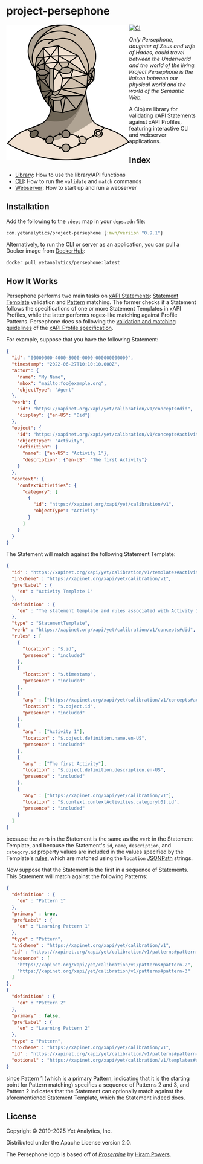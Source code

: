 # project-persephone

<img src="logo/logo.svg" alt="Persephone Logo" width="325px" align="left" />

[![CI](https://github.com/yetanalytics/project-persephone/actions/workflows/main.yml/badge.svg)](https://github.com/yetanalytics/project-persephone/actions/workflows/main.yml)

_Only Persephone, daughter of Zeus and wife of Hades, could travel between the Underworld and the world of the living. Project Persephone is the liaison between our physical world and the world of the Semantic Web._

A Clojure library for validating xAPI Statements against xAPI Profiles, featuring interactive CLI and webserver applications.

## Index

- [Library](doc/library.md): How to use the library/API functions
- [CLI](doc/cli.md): How to run the `validate` and `match` commands
- [Webserver](doc/server.md): How to start up and run a webserver

## Installation

Add the following to the `:deps` map in your `deps.edn` file:
```clojure
com.yetanalytics/project-persephone {:mvn/version "0.9.1"}
```

Alternatively, to run the CLI or server as an application, you can pull a Docker image from [DockerHub](https://hub.docker.com/repository/docker/yetanalytics/persephone):
```
docker pull yetanalytics/persephone:latest
```

## How It Works 

Persephone performs two main tasks on [xAPI Statements](https://github.com/adlnet/xAPI-Spec/blob/master/xAPI-Data.md#20-statements): [Statement Template](https://github.com/adlnet/xapi-profiles/blob/master/xapi-profiles-structure.md#statment-templates) validation and [Pattern](https://github.com/adlnet/xapi-profiles/blob/master/xapi-profiles-structure.md#patterns) matching. The former checks if a Statement follows the specifications of one or more Statement Templates in xAPI Profiles, while the latter performs regex-like matching against Profile Patterns. Persephone does so following the [validation and matching guidelines](https://github.com/adlnet/xapi-profiles/blob/master/xapi-profiles-communication.md#20-algorithms) of the [xAPI Profile specification](https://github.com/adlnet/xapi-profiles).

For example, suppose that you have the following Statement:
```json
{
  "id": "00000000-4000-8000-0000-000000000000",
  "timestamp": "2022-06-27T10:10:10.000Z",
  "actor": {
    "name": "My Name",        
    "mbox": "mailto:foo@example.org",
    "objectType": "Agent"
  },
  "verb": {
    "id": "https://xapinet.org/xapi/yet/calibration/v1/concepts#did",
    "display": {"en-US": "Did"}
  },
  "object": {
    "id": "https://xapinet.org/xapi/yet/calibration/v1/concepts#activity-1",
    "objectType": "Activity",
    "definition": {
      "name": {"en-US": "Activity 1"},
      "description": {"en-US": "The first Activity"}
    }
  },
  "context": {
    "contextActivities": {
      "category": [
        {
          "id": "https://xapinet.org/xapi/yet/calibration/v1",
       	  "objectType": "Activity"
        }
      ]
    }
  }
}
```

The Statement will match against the following Statement Template:
```json
{
  "id" : "https://xapinet.org/xapi/yet/calibration/v1/templates#activity-1",
  "inScheme" : "https://xapinet.org/xapi/yet/calibration/v1",
  "prefLabel" : {
    "en" : "Activity Template 1"
  },
  "definition" : {
    "en" : "The statement template and rules associated with Activity 1 getting done."
  },
  "type" : "StatementTemplate",
  "verb" : "https://xapinet.org/xapi/yet/calibration/v1/concepts#did",
  "rules" : [
    {
      "location" : "$.id",
      "presence" : "included"
    },
    {
      "location" : "$.timestamp",
      "presence" : "included"
    },
    {
      "any" : ["https://xapinet.org/xapi/yet/calibration/v1/concepts#activity-1"],
      "location" : "$.object.id",
      "presence" : "included"
    },
    {
      "any" : ["Activity 1"],
      "location" : "$.object.definition.name.en-US",
      "presence" : "included"
    },
    {
      "any" : ["The first Activity"],
      "location" : "$.object.definition.description.en-US",
      "presence" : "included"
    },
    {
      "any" : ["https://xapinet.org/xapi/yet/calibration/v1"],
      "location" : "$.context.contextActivities.category[0].id",
      "presence" : "included"
    }
  ]
}
```
because the `verb` in the Statement is the same as the `verb` in the Statement Template, and because the Statement's `id`, `name`, `description`, and `category.id` property values are included in the values specified by the Template's [rules](https://github.com/adlnet/xapi-profiles/blob/master/xapi-profiles-structure.md#statement-template-rules), which are matched using the `location` [JSONPath](https://www.ietf.org/archive/id/draft-goessner-dispatch-jsonpath-00.html) strings.

Now suppose that the Statement is the first in a sequence of Statements. This Statement will match against the following Patterns:
```json
{
  "definition" : {
    "en" : "Pattern 1"
  },
  "primary" : true,
  "prefLabel" : {
    "en" : "Learning Pattern 1"
  },
  "type" : "Pattern",
  "inScheme" : "https://xapinet.org/xapi/yet/calibration/v1",
  "id" : "https://xapinet.org/xapi/yet/calibration/v1/patterns#pattern-1",
  "sequence" : [
    "https://xapinet.org/xapi/yet/calibration/v1/patterns#pattern-2",
    "https://xapinet.org/xapi/yet/calibration/v1/patterns#pattern-3"
  ]
},
{
  "definition" : {
    "en" : "Pattern 2"
  },
  "primary" : false,
  "prefLabel" : {
    "en" : "Learning Pattern 2"
  },
  "type" : "Pattern",
  "inScheme" : "https://xapinet.org/xapi/yet/calibration/v1",
  "id" : "https://xapinet.org/xapi/yet/calibration/v1/patterns#pattern-2",
  "optional" : "https://xapinet.org/xapi/yet/calibration/v1/templates#activity-1"
}
```
since Pattern 1 (which is a primary Pattern, indicating that it is the starting point for Pattern matching) specifies a sequence of Patterns 2 and 3, and Pattern 2 indicates that the Statement can optionally match against the aforementioned Statement Template, which the Statement indeed does.

## License

Copyright © 2019-2025 Yet Analytics, Inc.

Distributed under the Apache License version 2.0.

The Persephone logo is based off of [_Proserpine_](https://commons.wikimedia.org/wiki/File:%27Proserpine%27,_marble_bust_by_Hiram_Powers,_1844,_Cincinnati_Art_Museum.jpg) by [Hiram Powers](https://en.wikipedia.org/wiki/Hiram_Powers).
